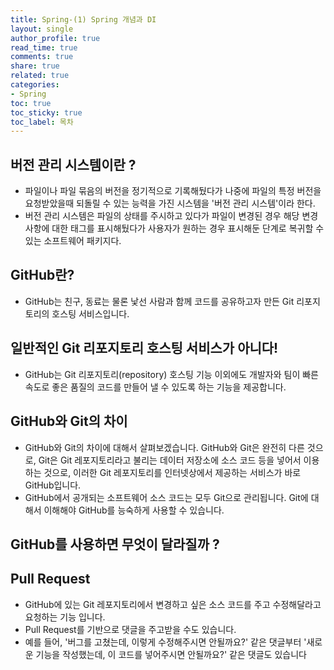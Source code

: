 ```yaml
---
title: Spring-(1) Spring 개념과 DI
layout: single
author_profile: true
read_time: true
comments: true
share: true
related: true
categories:
- Spring
toc: true
toc_sticky: true
toc_label: 목차
---
```


## 버전 관리 시스템이란 ?
- 파일이나 파일 묶음의 버전을 정기적으로 기록해뒀다가 나중에 파일의 특정 버전을 요청받았을때 되돌릴 수 있는 능력을 가진 시스템을 '버전 관리 시스템'이라 한다.
- 버전 관리 시스템은 파일의 상태를 주시하고 있다가 파일이 변경된 경우 해당 변경 사항에 대한 태그를 표시해뒀다가 사용자가 원하는 경우 표시해둔 단계로 복귀할 수 있는 소프트웨어 패키지다. 

## GitHub란?
- GitHub는 친구, 동료는 물론 낯선 사람과 함께 코드를 공유하고자 만든 Git 리포지토리의 호스팅 서비스입니다. 

## 일반적인 Git 리포지토리 호스팅 서비스가 아니다!
- GitHub는 Git 리포지토리(repository) 호스팅 기능 이외에도 개발자와 팀이 빠른 속도로 좋은 품질의 코드를 만들어 낼 수 있도록 하는 기능을 제공합니다.


## GitHub와 Git의 차이
- GitHub와 Git의 차이에 대해서 살펴보겠습니다. GitHub와 Git은 완전히 다른 것으로, Git은 Git 레포지토리라고 불리는 데이터 저장소에 소스 코드 등을 넣어서
이용하는 것으로, 이러한 Git 레포지토리를 인터넷상에서 제공하는 서비스가 바로 GitHub입니다.
- GitHub에서 공개되는 소프트웨어 소스 코드는 모두 Git으로 관리됩니다. Git에 대해서 이해해야 GitHub를 능숙하게 사용할 수 있습니다.

## GitHub를 사용하면 무엇이 달라질까 ?

## Pull Request 
- GitHub에 있는 Git 레포지토리에서 변경하고 싶은 소스 코드를 주고 수정해달라고 요청하는 기능 입니다. 
- Pull Request를 기반으로 댓글을 주고받을 수도 있습니다. 
- 예를 들어, '버그를 고쳤는데, 이렇게 수정해주시면 안될까요?' 같은 댓글부터 '새로운 기능을 작성했는데, 이 코드를 넣어주시면 안될까요?' 같은 댓글도 있습니다
